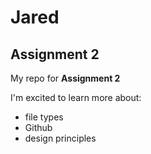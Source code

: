 # Jared 

## Assignment 2

My repo for **Assignment 2**

I'm excited to learn more about:
- file types
- Github
- design principles
